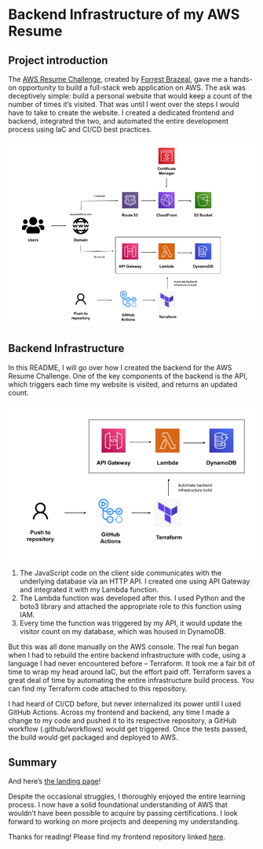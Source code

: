 # Backend Infrastructure of my AWS Resume
## Project introduction

The [AWS Resume Challenge](https://cloudresumechallenge.dev/docs/the-challenge/aws/), created by [Forrest Brazeal](https://www.linkedin.com/in/forrestbrazeal), gave me a hands-on opportunity to build a full-stack web application on AWS. The ask was deceptively simple: build a personal website that would keep a count of the number of times it’s visited. That was until I went over the steps I would have to take to create the website. I created a dedicated frontend and backend, integrated the two, and automated the entire development process using IaC and CI/CD best practices.

![Complete architecture diagram](full-architecture.png)

## Backend Infrastructure

In this README, I will go over how I created the backend for the AWS Resume Challenge. 
One of the key components of the backend is the API, which triggers each time my website is visited, and returns an updated count.

![Backend infrastructure](backend-architecture.png)

1. The JavaScript code on the client side communicates with the underlying database via an HTTP API. I created one using API Gateway and integrated it with my Lambda function.
2. The Lambda function was developed after this. I used Python and the boto3 library and attached the appropriate role to this function using IAM.
3. Every time the function was triggered by my API, it would update the visitor count on my database, which was housed in DynamoDB.


But this was all done manually on the AWS console. The real fun began when I had to rebuild the entire backend infrastructure with code, using a language I had never encountered before – Terraform. It took me a fair bit of time to wrap my head around IaC, but the effort paid off. Terraform saves a great deal of time by automating the entire infrastructure build process. You can find my Terraform code attached to this repository.


I had heard of CI/CD before, but never internalized its power until I used GitHub Actions. Across my frontend and backend, any time I made a change to my code and pushed it to its respective repository, a GitHub workflow (.github/workflows) would get triggered. Once the tests passed, the build would get packaged and deployed to AWS.

## Summary

And here’s [the landing page](https://kausarpatherya.com)!


Despite the occasional struggles, I thoroughly enjoyed the entire learning process. I now have a solid foundational understanding of AWS that wouldn’t have been possible to acquire by passing certifications. I look forward to working on more projects and deepening my understanding.


Thanks for reading! Please find my frontend repository linked [here](https://github.com/kpath1999/resume-frontend).